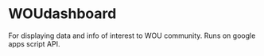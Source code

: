 # WOUdashboard
For displaying data and info of interest to WOU community.
Runs on google apps script API. 
